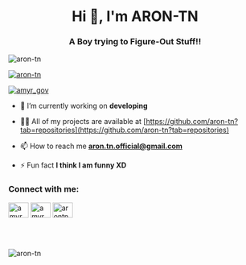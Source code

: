 <h1 align="center">Hi 👋, I'm ARON-TN</h1>
<h3 align="center">A Boy trying to Figure-Out Stuff!!</h3>

<p align="left"> <img src="https://komarev.com/ghpvc/?username=aron-tn&label=Profile%20views&color=0e75b6&style=flat" alt="aron-tn" /> </p>

<p align="left"> <a href="https://github.com/ryo-ma/github-profile-trophy"><img src="https://github-profile-trophy.vercel.app/?username=aron-tn" alt="aron-tn" /></a> </p>

<p align="left"> <a href="https://twitter.com/amyr_gov" target="blank"><img src="https://img.shields.io/twitter/follow/amyr_gov?logo=twitter&style=for-the-badge" alt="amyr_gov" /></a> </p>

- 🔭 I’m currently working on **developing**

- 👨‍💻 All of my projects are available at [https://github.com/aron-tn?tab=repositories](https://github.com/aron-tn?tab=repositories)

- 📫 How to reach me **aron.tn.official@gmail.com**

- ⚡ Fun fact **I think I am funny XD**

<h3 align="left">Connect with me:</h3>
<p align="left">
<a href="https://twitter.com/amyr_gov" target="blank"><img align="center" src="https://cdn.jsdelivr.net/npm/simple-icons@3.0.1/icons/twitter.svg" alt="amyr_gov" height="30" width="40" /></a>
<a href="https://fb.com/amyr.gov.tn" target="blank"><img align="center" src="https://cdn.jsdelivr.net/npm/simple-icons@3.0.1/icons/facebook.svg" alt="amyr.gov.tn" height="30" width="40" /></a>
<a href="https://www.youtube.com/c/arontnxofficial" target="blank"><img align="center" src="https://cdn.jsdelivr.net/npm/simple-icons@3.0.1/icons/youtube.svg" alt="arontnxofficial" height="30" width="40" /></a>
</p>
<br><br>

<p><img align="left" src="https://github-readme-stats.vercel.app/api/top-langs?username=aron-tn&show_icons=true&locale=en&layout=compact" alt="aron-tn" /></p>
